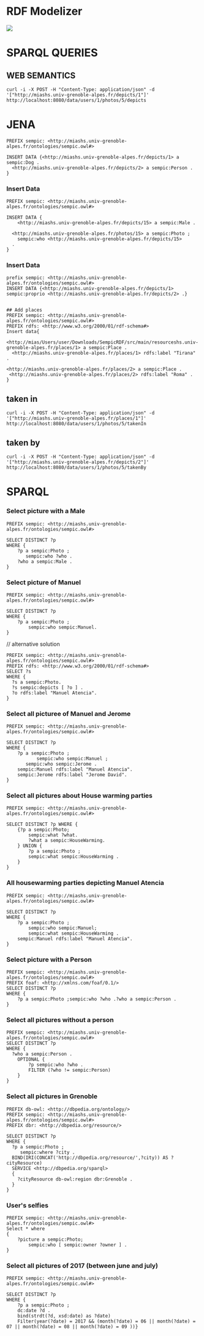 # RDF Modelizer

<img src = "https://i.imgur.com/pGutK5k.png"/>

# SPARQL QUERIES


## WEB SEMANTICS

 `curl -i -X POST -H "Content-Type: application/json" -d '["http://miashs.univ-grenoble-alpes.fr/depicts/1"]' http://localhost:8080/data/users/1/photos/5/depicts`


# JENA

```
PREFIX sempic: <http://miashs.univ-grenoble-alpes.fr/ontologies/sempic.owl#>

INSERT DATA {<http://miashs.univ-grenoble-alpes.fr/depicts/1> a sempic:Dog .
  <http://miashs.univ-grenoble-alpes.fr/depicts/2> a sempic:Person .
} 
```

### Insert Data

```
PREFIX sempic: <http://miashs.univ-grenoble-alpes.fr/ontologies/sempic.owl#>

INSERT DATA {
    <http://miashs.univ-grenoble-alpes.fr/depicts/15> a sempic:Male .

  <http://miashs.univ-grenoble-alpes.fr/photos/15> a sempic:Photo ;
    sempic:who <http://miashs.univ-grenoble-alpes.fr/depicts/15>
  .
} 
```
### Insert Data
```
prefix sempic: <http://miashs.univ-grenoble-alpes.fr/ontologies/sempic.owl#>
INSERT DATA {<http://miashs.univ-grenoble-alpes.fr/depicts/1> sempic:proprio <http://miashs.univ-grenoble-alpes.fr/depicts/2> .}


## Add places 
PREFIX sempic: <http://miashs.univ-grenoble-alpes.fr/ontologies/sempic.owl#>
PREFIX rdfs: <http://www.w3.org/2000/01/rdf-schema#>
Insert data{
  <http://mias/Users/user/Downloads/SempicRDF/src/main/resourceshs.univ-grenoble-alpes.fr/places/1> a sempic:Place .
  <http://miashs.univ-grenoble-alpes.fr/places/1> rdfs:label "Tirana" .
  
<http://miashs.univ-grenoble-alpes.fr/places/2> a sempic:Place .
 <http://miashs.univ-grenoble-alpes.fr/places/2> rdfs:label "Roma" .
}
```

## taken in
 `curl -i -X POST -H "Content-Type: application/json" -d '["http://miashs.univ-grenoble-alpes.fr/places/1"]' http://localhost:8080/data/users/1/photos/5/takenIn `

## taken by
`curl -i -X POST -H "Content-Type: application/json" -d '["http://miashs.univ-grenoble-alpes.fr/depicts/2"]' http://localhost:8080/data/users/1/photos/5/takenBy`

# SPARQL

### Select picture with a Male

```
PREFIX sempic: <http://miashs.univ-grenoble-alpes.fr/ontologies/sempic.owl#>

SELECT DISTINCT ?p  
WHERE {
	?p a sempic:Photo ;
   	   sempic:who ?who .
  	?who a sempic:Male .
}
```

### Select picture of Manuel

```
PREFIX sempic: <http://miashs.univ-grenoble-alpes.fr/ontologies/sempic.owl#>

SELECT DISTINCT ?p  
WHERE {
	?p a sempic:Photo ;
  		sempic:who sempic:Manuel.
}
```

// alternative solution
```
PREFIX sempic: <http://miashs.univ-grenoble-alpes.fr/ontologies/sempic.owl#>
PREFIX rdfs: <http://www.w3.org/2000/01/rdf-schema#>
SELECT ?s
WHERE {
  ?s a sempic:Photo.
  ?s sempic:depicts [ ?o ] .
  ?o rdfs:label "Manuel Atencia".
}
```

### Select all picturee of Manuel and Jerome
```
PREFIX sempic: <http://miashs.univ-grenoble-alpes.fr/ontologies/sempic.owl#>

SELECT DISTINCT ?p  
WHERE {
	?p a sempic:Photo ;
           sempic:who sempic:Manuel ;
	   sempic:who sempic:Jerome .
	sempic:Manuel rdfs:label "Manuel Atencia".
	sempic:Jerome rdfs:label "Jerome David".
}
```

### Select all pictures about House warming parties
```
PREFIX sempic: <http://miashs.univ-grenoble-alpes.fr/ontologies/sempic.owl#>

SELECT DISTINCT ?p WHERE {
	{?p a sempic:Photo;
		sempic:what ?what. 
		?what a sempic:HouseWarming. 
	} UNION {
		?p a sempic:Photo ;
		sempic:what sempic:HouseWarming .
	}
}
```

### All housewarming parties depicting Manuel Atencia


```
PREFIX sempic: <http://miashs.univ-grenoble-alpes.fr/ontologies/sempic.owl#>

SELECT DISTINCT ?p  
WHERE {
	?p a sempic:Photo ;
  		sempic:who sempic:Manuel;
		sempic:what sempic:HouseWarming .
	sempic:Manuel rdfs:label "Manuel Atencia".
}
```

### Select picture with a Person

```
PREFIX sempic: <http://miashs.univ-grenoble-alpes.fr/ontologies/sempic.owl#>
PREFIX foaf: <http://xmlns.com/foaf/0.1/> 
SELECT DISTINCT ?p  
WHERE {
	?p a sempic:Photo ;sempic:who ?who .?who a sempic:Person .
}
```

### Select all pictures without a person
```
PREFIX sempic: <http://miashs.univ-grenoble-alpes.fr/ontologies/sempic.owl#>
SELECT DISTINCT ?p  
WHERE {
  ?who a sempic:Person .
  	OPTIONAL {
		?p sempic:who ?who .
		FILTER (?who != sempic:Person)
	} 
}
```

### Select all pictures in Grenoble
```
PREFIX db-owl: <http://dbpedia.org/ontology/>
PREFIX sempic: <http://miashs.univ-grenoble-alpes.fr/ontologies/sempic.owl#>
PREFIX dbr: <http://dbpedia.org/resource/>

SELECT DISTINCT ?p
WHERE {
  ?p a sempic:Photo ;
     sempic:where ?city .
  BIND(IRI(CONCAT('http://dbpedia.org/resource/',?city)) AS ?cityResource)
  SERVICE <http://dbpedia.org/sparql>
  {
    ?cityResource db-owl:region dbr:Grenoble .
  }
}
```
### User's selfies

```
PREFIX sempic: <http://miashs.univ-grenoble-alpes.fr/ontologies/sempic.owl#>
Select * where 
{
	?picture a sempic:Photo;
		sempic:who [ sempic:owner ?owner ] .
}
```

### Select all pictures of 2017 (between june and july)
```
PREFIX sempic: <http://miashs.univ-grenoble-alpes.fr/ontologies/sempic.owl#>

SELECT DISTINCT ?p  
WHERE {
	?p a sempic:Photo ;
	dc:date ?d .
	bind(strdt(?d, xsd:date) as ?date)
	Filter(year(?date) = 2017 && (month(?date) = 06 || month(?date) = 07 || month(?date) = 08 || month(?date) = 09 ))}
  ```
